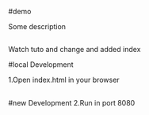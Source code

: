 #demo

Some description

##

Watch tuto and change and added index

#local Development

1.Open index.html in your browser

##

#new Development
2.Run in port 8080